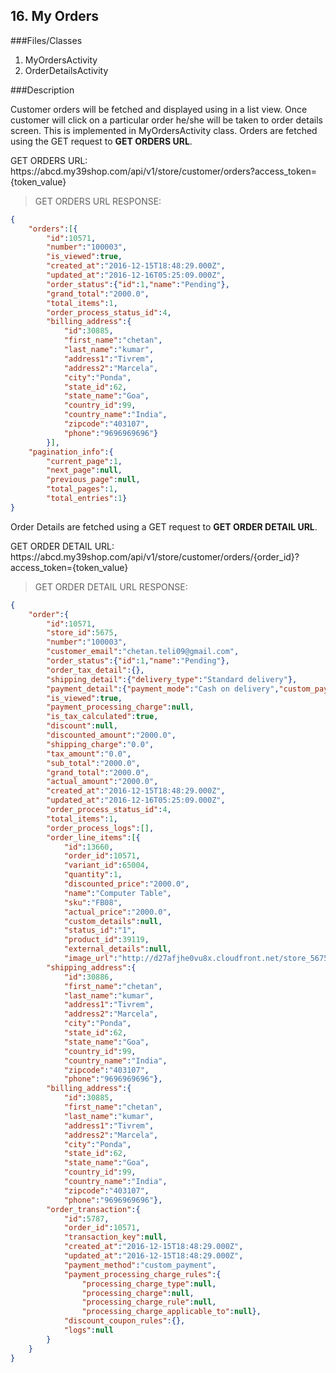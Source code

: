 ## 16. My Orders

###Files/Classes

1. MyOrdersActivity
2. OrderDetailsActivity

###Description

Customer orders will be fetched and displayed using in a list view. Once customer will click on a particular order he/she will be taken to order details screen. This is implemented in MyOrdersActivity class.
Orders are fetched using the GET request to **GET ORDERS URL**.

<aside class="notice">
GET ORDERS URL:<br/>
https://abcd.my39shop.com/api/v1/store/customer/orders?access_token={token_value}
</aside>

>GET ORDERS URL RESPONSE:

```json
{
	"orders":[{
		"id":10571,
		"number":"100003",
		"is_viewed":true,
		"created_at":"2016-12-15T18:48:29.000Z",
		"updated_at":"2016-12-16T05:25:09.000Z",
		"order_status":{"id":1,"name":"Pending"},
		"grand_total":"2000.0",
		"total_items":1,
		"order_process_status_id":4,
		"billing_address":{
			"id":30885,
			"first_name":"chetan",
			"last_name":"kumar",
			"address1":"Tivrem",
			"address2":"Marcela",
			"city":"Ponda",
			"state_id":62,
			"state_name":"Goa",
			"country_id":99,
			"country_name":"India",
			"zipcode":"403107",
			"phone":"9696969696"}
		}],
	"pagination_info":{
		"current_page":1,
		"next_page":null,
		"previous_page":null,
		"total_pages":1,
		"total_entries":1}
}
```

Order Details are fetched using a GET request to **GET ORDER DETAIL URL**.

<aside class="notice">
GET ORDER DETAIL URL:<br/>
https://abcd.my39shop.com/api/v1/store/customer/orders/{order_id}?access_token={token_value}
</aside>

>GET ORDER DETAIL URL RESPONSE:

```json
{
	"order":{
		"id":10571,
		"store_id":5675,
		"number":"100003",
		"customer_email":"chetan.teli09@gmail.com",
		"order_status":{"id":1,"name":"Pending"},
		"order_tax_detail":{},
		"shipping_detail":{"delivery_type":"Standard delivery"},
		"payment_detail":{"payment_mode":"Cash on delivery","custom_payment_detail":null},
		"is_viewed":true,
		"payment_processing_charge":null,
		"is_tax_calculated":true,
		"discount":null,
		"discounted_amount":"2000.0",
		"shipping_charge":"0.0",
		"tax_amount":"0.0",
		"sub_total":"2000.0",
		"grand_total":"2000.0",
		"actual_amount":"2000.0",
		"created_at":"2016-12-15T18:48:29.000Z",
		"updated_at":"2016-12-16T05:25:09.000Z",
		"order_process_status_id":4,
		"total_items":1,
		"order_process_logs":[],
		"order_line_items":[{
			"id":13660,
			"order_id":10571,
			"variant_id":65004,
			"quantity":1,
			"discounted_price":"2000.0",
			"name":"Computer Table",
			"sku":"FB08",
			"actual_price":"2000.0",
			"custom_details":null,
			"status_id":"1",
			"product_id":39119,
			"external_details":null,
			"image_url":"http://d27afjhe0vu8x.cloudfront.net/store_5675/products/81441/steelodra-office-table_thumb.jpg"}],
		"shipping_address":{
			"id":30886,
			"first_name":"chetan",
			"last_name":"kumar",
			"address1":"Tivrem",
			"address2":"Marcela",
			"city":"Ponda",
			"state_id":62,
			"state_name":"Goa",
			"country_id":99,
			"country_name":"India",
			"zipcode":"403107",
			"phone":"9696969696"},
		"billing_address":{
			"id":30885,
			"first_name":"chetan",
			"last_name":"kumar",
			"address1":"Tivrem",
			"address2":"Marcela",
			"city":"Ponda",
			"state_id":62,
			"state_name":"Goa",
			"country_id":99,
			"country_name":"India",
			"zipcode":"403107",
			"phone":"9696969696"},
		"order_transaction":{
			"id":5787,
			"order_id":10571,
			"transaction_key":null,
			"created_at":"2016-12-15T18:48:29.000Z",
			"updated_at":"2016-12-15T18:48:29.000Z",
			"payment_method":"custom_payment",
			"payment_processing_charge_rules":{
				"processing_charge_type":null,
				"processing_charge":null,
				"processing_charge_rule":null,
				"processing_charge_applicable_to":null},
			"discount_coupon_rules":{},
			"logs":null
		}
	}
}
```